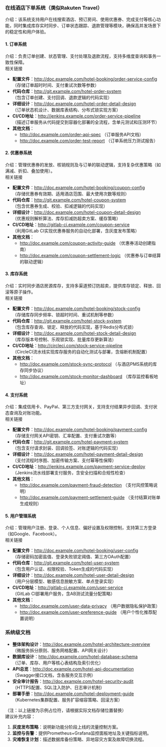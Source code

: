 
### 在线酒店下单系统（类似Rakuten Travel）
介绍：该系统支持用户在线搜索酒店、预订房间、使用优惠券、完成支付等核心功能，同时集成库存实时同步、订单状态跟踪、退款管理等模块，确保高并发场景下的稳定性和用户体验。


#### **1. 订单系统**
介绍：负责订单创建、状态管理、支付处理及退款流程，支持多维度查询和事务一致性保障。  
相关链接  
- **配置文件**：http://doc.example.com/hotel-booking/order-service-config  
  （存储订单超时时间、支付重试次数等参数）  
- **代码仓库**：http://git.example.com/hotel-order-system  
  （包含订单创建、支付回调、退款逻辑的代码实现）  
- **详细设计**：http://doc.example.com/hotel-order-detail-design  
  （订单状态机设计、数据库表结构、分布式锁实现方案）  
- **CI/CD地址**：http://jenkins.example.com/order-service-pipeline  
  （描述订单服务从代码提交到容器化部署的全流程，含单元测试和压测环节）  
- **其他文档**：  
  - http://doc.example.com/order-api-spec （订单服务API文档）  
  - http://doc.example.com/order-test-report （订单系统压力测试报告）  


#### **2. 优惠券系统**
介绍：管理优惠券的发放、核销规则及与订单的联动逻辑，支持复杂优惠策略（如满减、折扣、叠加使用）。  
相关链接  
- **配置文件**：http://doc.example.com/hotel-booking/coupon-config  
  （存储优惠券有效期、适用酒店范围、最大使用次数等规则）  
- **代码仓库**：http://git.example.com/hotel-coupon-system  
  （包含优惠券生成、校验、扣减逻辑的代码实现）  
- **详细设计**：http://doc.example.com/hotel-coupon-detail-design  
  （优惠规则解析算法、库存扣减防超卖方案、缓存策略）  
- **CI/CD地址**：http://gitlab-ci.example.com/coupon-service  
  （利用GitLab CI实现优惠券服务的自动化部署，含灰度发布策略）  
- **其他文档**：  
  - http://doc.example.com/coupon-activity-guide （优惠券活动创建指南）  
  - http://doc.example.com/coupon-settlement-logic （优惠券与订单结算的联动逻辑）  


#### **3. 库存系统**
介绍：实时同步酒店房源库存，支持多渠道预订防超卖，提供库存锁定、释放、回滚等原子操作。  
相关链接  
- **配置文件**：http://doc.example.com/hotel-booking/stock-config  
  （存储库存同步频率、锁超时时间、重试机制等参数）  
- **代码仓库**：http://git.example.com/hotel-stock-system  
  （包含库存查询、锁定、释放的代码实现，基于Redis分布式锁）  
- **详细设计**：http://doc.example.com/hotel-stock-detail-design  
  （库存版本号控制、乐观锁实现、批量库存更新算法）  
- **CI/CD地址**：http://circleci.com/stock-service-pipeline  
  （CircleCI流水线实现库存服务的自动化测试与部署，含熔断机制配置）  
- **其他文档**：  
  - http://doc.example.com/stock-sync-protocol （与酒店PMS系统的库存同步协议）  
  - http://doc.example.com/stock-monitor-dashboard （库存监控看板地址）  


#### **4. 支付系统**
介绍：集成信用卡、PayPal、第三方支付网关，支持支付结果异步回调、支付状态查询及对账功能。  
相关链接  
- **配置文件**：http://doc.example.com/hotel-booking/payment-config  
  （存储支付网关API密钥、汇率配置、支付重试次数等）  
- **代码仓库**：http://git.example.com/hotel-payment-system  
  （包含支付请求封装、回调验签、对账逻辑的代码实现）  
- **详细设计**：http://doc.example.com/hotel-payment-detail-design  
  （支付流程时序图、加密传输方案、支付幂等性保障）  
- **CI/CD地址**：http://jenkins.example.com/payment-service-deploy  
  （Jenkins流水线部署支付服务，含安全扫描和合规性检查）  
- **其他文档**：  
  - http://doc.example.com/payment-fraud-detection （支付风控策略说明）  
  - http://doc.example.com/payment-settlement-guide （支付结算对账单生成规则）  


#### **5. 用户管理系统**
介绍：管理用户注册、登录、个人信息、偏好设置及权限控制，支持第三方登录（如Google、Facebook）。  
相关链接  
- **配置文件**：http://doc.example.com/hotel-booking/user-config  
  （存储密码加密盐值、登录失败锁定阈值、第三方OAuth配置）  
- **代码仓库**：http://git.example.com/hotel-user-system  
  （包含用户认证、权限校验、Token生成的代码实现）  
- **详细设计**：http://doc.example.com/hotel-user-detail-design  
  （用户分层模型、敏感信息脱敏方案、单点登录实现）  
- **CI/CD地址**：http://gitlab-ci.example.com/user-service  
  （GitLab CI部署用户服务，含AB测试流量分配策略）  
- **其他文档**：  
  - http://doc.example.com/user-data-privacy （用户数据隐私保护政策）  
  - http://doc.example.com/user-preference-guide （用户个性化推荐配置说明）  


### **系统级文档**
- **整体架构设计**：http://doc.example.com/hotel-architecture-overview  
  （微服务拆分原则、服务网格配置、API网关设计）  
- **数据库设计**：http://doc.example.com/hotel-database-schema  
  （订单、库存、用户等核心表结构及索引优化）  
- **API总览**：http://doc.example.com/hotel-api-documentation  
  （Swagger接口文档，含各服务交互示例）  
- **安全审计报告**：http://doc.example.com/hotel-security-audit  
  （HTTPS配置、SQL注入防护、日志审计机制）  
- **部署手册**：http://doc.example.com/hotel-deployment-guide  
  （Kubernetes集群配置、服务扩容缩容策略、回滚方案）  


（注：以上链接为示例占位符，请根据实际文档存储位置替换）  
建议补充内容：  
1. **灰度发布策略**：说明新功能分阶段上线的流量控制方案。  
2. **监控与告警**：提供Prometheus+Grafana监控面板地址及关键指标说明。  
3. **灾难恢复计划**：描述数据库备份策略、异地容灾方案及故障切换流程。
